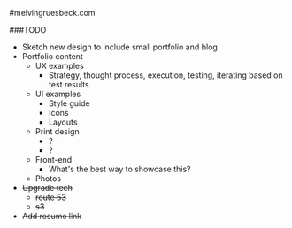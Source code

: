#melvingruesbeck.com

###TODO
- Sketch new design to include small portfolio and blog
- Portfolio content
  - UX examples
    - Strategy, thought process, execution, testing, iterating based on test results
  - UI examples
    - Style guide
    - Icons
    - Layouts
  - Print design
    - ?
    - ?
  - Front-end 
    - What's the best way to showcase this?
  - Photos
- ~~Upgrade tech~~
    - ~~route 53~~
    - ~~s3~~ 
- ~~Add resume link~~
